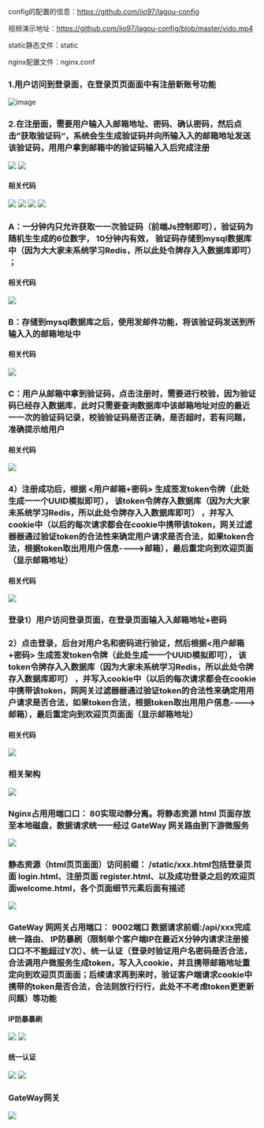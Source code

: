 config的配置的信息：https://github.com/iio97/lagou-config

视频演示地址：https://github.com/iio97/lagou-config/blob/master/vido.mp4

static静态文件：static

nginx配置文件：nginx.conf


### 1.用户访问到登录面，在登录⻚页⾯面中有注册新账号功能

![image](https://github.com/iio97/lagou-task/tree/master/pic/001.png)

### 2.在注册面，需要⽤户输⼊入邮箱地址、密码、确认密码，然后点击”获取验证码“，系统会⽣生成验证码并向所输⼊入的邮箱地址发送该验证码，⽤用户拿到邮箱中的验证码输⼊入后完成注册

![](pic/003.png)
![](pic/002.png)

#### 相关代码

![](pic/004.png)
![](pic/005.png)
![](pic/006.png)
![](pic/007.png)


### A：一分钟内只允许获取⼀一次验证码（前端Js控制即可），验证码为随机⽣生成的6位数字， 10分钟内有效， 验证码存储到mysql数据库中（因为⼤大家未系统学习Redis，所以此处令牌存⼊入数据库即可） ；

#### 相关代码

![](pic/008.png)

### B：存储到mysql数据库之后，使用发邮件功能，将该验证码发送到所输⼊入的邮箱地址中
#### 相关代码
![](pic/009.png)

### C：用户从邮箱中拿到验证码，点击注册时，需要进行校验，因为验证码已经存入数据库，此时只需要查询数据库中该邮箱地址对应的最近⼀一次的验证码记录，校验验证码是否正确，是否超时，若有问题，准确提示给用户
#### 相关代码
![](pic/010.png)

### 4）注册成功后，根据 <用户邮箱+密码> 生成签发token令牌（此处生成⼀一个UUID模拟即可）， 该token令牌存入数据库（因为⼤大家未系统学习Redis，所以此处令牌存⼊入数据库即可） ，并写入cookie中（以后的每次请求都会在cookie中携带该token，网关过滤器器通过验证token的合法性来确定用户请求是否合法，如果token合法，根据token取出⽤用户信息---->邮箱），最后重定向到欢迎页面（显示邮箱地址）
#### 相关代码
![](pic/011.png)


### 登录1）用户访问登录页面，在登录页面输⼊入邮箱地址+密码
### 2）点击登录，后台对用户名和密码进行验证，然后根据<用户邮箱+密码> 生成签发token令牌（此处生成⼀一个UUID模拟即可）， 该token令牌存⼊入数据库（因为大家未系统学习Redis，所以此处令牌存入数据库即可） ，并写入cookie中（以后的每次请求都会在cookie中携带该token，⽹网关过滤器器通过验证token的合法性来确定⽤用户请求是否合法，如果token合法，根据token取出⽤用户信息---->邮箱），最后重定向到欢迎⻚页⾯面（显示邮箱地址）
#### 相关代码

![](pic/012.png)

### 相关架构
![](pic/013.png)


### Nginx占⽤用端⼝口： 80实现动静分离。将静态资源 html 页面存放至本地磁盘，数据请求统⼀一经过 GateWay 网关路由到下游微服务

![](pic/014.png)

### 静态资源（html⻚页⾯面）访问前缀： /static/xxx.html包括登录页面 login.html、注册页面 register.html、以及成功登录之后的欢迎页面welcome.html，各个页面细节元素后面有描述

![](pic/015.png)

### GateWay ⽹网关占用端口： 9002端口 数据请求前缀:/api/xxx完成统一路由、 IP防暴刷（限制单个客户端IP在最近X分钟内请求注册接⼝口不不能超过Y次）、统一认证（登录时验证用户名密码是否合法，合法调用户微服务生成token，写⼊入cookie，并且携带邮箱地址重定向到欢迎⻚页⾯面；后续请求再到来时，验证客户端请求cookie中携带的token是否合法，合法则放⾏行行，此处不不考虑token更更新问题）等功能

#### IP防暴暴刷
![](pic/016.png)
![](pic/017.png)

#### 统一认证
![](pic/018.png)
![](pic/019.png)


### GateWay网关
![](pic/020.png)

